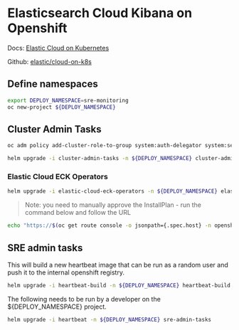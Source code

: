 # Elasticsearch Cloud Kibana on Openshift

Docs: [Elastic Cloud on Kubernetes](https://www.elastic.co/guide/en/cloud-on-k8s/1.2/k8s-overview.html)

Github: [elastic/cloud-on-k8s](https://github.com/elastic/cloud-on-k8s)

## Define namespaces

```sh
export DEPLOY_NAMESPACE=sre-monitoring
oc new-project ${DEPLOY_NAMESPACE}
```

## Cluster Admin Tasks

```sh
oc adm policy add-cluster-role-to-group system:auth-delegator system:serviceaccounts:${DEPLOY_NAMESPACE} --rolebinding-name=oauth-proxy-serviceaccounts

helm upgrade -i cluster-admin-tasks -n ${DEPLOY_NAMESPACE} cluster-admin-tasks
```

### Elastic Cloud ECK Operators

```sh
helm upgrade -i elastic-cloud-eck-operators -n ${DEPLOY_NAMESPACE} elastic-cloud-eck-operators
```

> Note: you need to manually approve the InstallPlan - run the command below and follow the URL

```sh
echo "https://$(oc get route console -o jsonpath={.spec.host} -n openshift-console)/k8s/ns/${DEPLOY_NAMESPACE}/operators.coreos.com~v1alpha1~InstallPlan"
```

## SRE admin tasks

This will build a new heartbeat image that can be run as a random user and push it to the internal openshift registry.

```sh
helm upgrade -i heartbeat-build -n ${DEPLOY_NAMESPACE} heartbeat-build
```

The following needs to be run by a developer on the ${DEPLOY_NAMESPACE} project.

```sh
helm upgrade -i heartbeat -n ${DEPLOY_NAMESPACE} sre-admin-tasks
```
